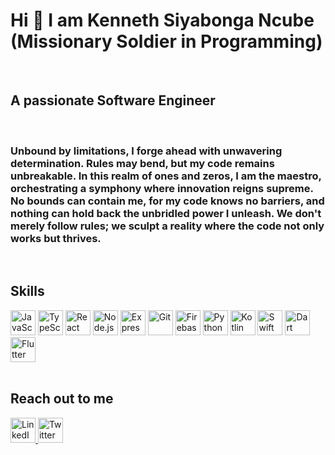 <h1>Hi 🐸 I am Kenneth Siyabonga Ncube (Missionary Soldier in Programming) </h1>
<br />
<h2>A passionate Software Engineer</h2>
<br />
<h3>Unbound by limitations, I forge ahead with unwavering determination. Rules may bend, but my code remains unbreakable. In this realm of ones and zeros, I am the maestro, orchestrating a symphony where innovation reigns supreme. No bounds can contain me, for my code knows no barriers, and nothing can hold back the unbridled power I unleash. We don't merely follow rules; we sculpt a reality where the code not only works but thrives.</h3>
<br />
<h2>Skills</h2>
<div>          
    <img src="https://cdn.jsdelivr.net/gh/devicons/devicon/icons/javascript/javascript-original.svg" title="JavaScript" alt="JavaScript" width="40" height="40"/>
    <img src="https://cdn.jsdelivr.net/gh/devicons/devicon/icons/typescript/typescript-original.svg" title="TypeScript" alt="TypeScript" width="40" height="40"/>
    <img src="https://cdn.jsdelivr.net/gh/devicons/devicon/icons/react/react-original.svg" title="React" alt="React" width="40" height="40"/>
    <img src="https://cdn.jsdelivr.net/gh/devicons/devicon/icons/nodejs/nodejs-original.svg" title="Node.js" alt="Node.js" width="40" height="40"/>
    <img src="https://cdn.jsdelivr.net/gh/devicons/devicon/icons/express/express-original.svg" title="Express.js" alt="Express.js" width="40" height="40"/>
    <img src="https://cdn.jsdelivr.net/gh/devicons/devicon/icons/git/git-original.svg" title="Git" alt="Git" width="40" height="40"/>
    <img src="https://cdn.jsdelivr.net/gh/devicons/devicon/icons/firebase/firebase-plain.svg" title="Firebase" alt="Firebase" width="40" height="40"/>
    <img src="https://cdn.jsdelivr.net/gh/devicons/devicon/icons/python/python-original.svg" title="Python" alt="Python" width="40" height="40"/>
    <img src="https://cdn.jsdelivr.net/gh/devicons/devicon/icons/kotlin/kotlin-original.svg" title="Kotlin" alt="Kotlin" width="40" height="40"/>
    <img src="https://cdn.jsdelivr.net/gh/devicons/devicon/icons/swift/swift-original.svg" title="Swift" alt="Swift" width="40" height="40"/>
    <img src="https://cdn.jsdelivr.net/gh/devicons/devicon/icons/dart/dart-original.svg" title="Dart" alt="Dart" width="40" height="40"/>
    <img src="https://cdn.jsdelivr.net/gh/devicons/devicon/icons/flutter/flutter-original.svg" title="Flutter" alt="Flutter" width="40" height="40"/>
</div>
<br />

<h2>Reach out to me</h2>
<a href="https://www.linkedin.com/in/kenneth-siyabonga-ncube/" target="_blank">
        <img src="https://cdn-icons-png.flaticon.com/512/1384/1384014.png" title="LinkedIn" alt="LinkedIn" width="40" height="40"/>
</a>
<a href="https://twitter.com/binary_tree1" target="_blank">
        <img src="https://freebiehive.com/wp-content/uploads/2023/08/New-Twitter-Logo.jpg" title="Twitter" alt="Twitter" width="40" height="40"/>
</a>

